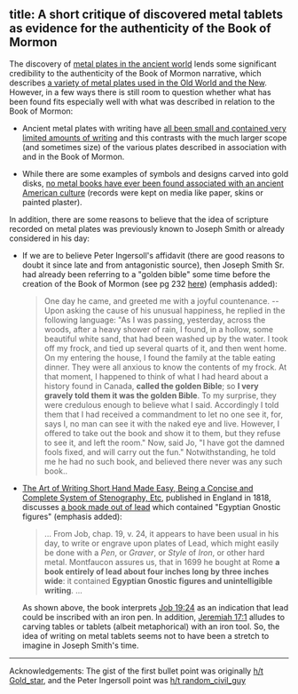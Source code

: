 title: A short critique of discovered metal tablets as evidence for the authenticity of the Book of Mormon
---

The discovery of [metal plates in the ancient world](https://en.wikipedia.org/wiki/Latter_Day_Saint_movement_and_engraved_metal_plates#Metal_plates_in_Mormon_studies) lends some significant credibility to the authenticity of the Book of Mormon narrative, which describes [a variety of metal plates used in the Old World and the New](https://en.wikipedia.org/wiki/Latter_Day_Saint_movement_and_engraved_metal_plates#Other_plates_referred_to_in_the_Book_of_Mormon).  However, in a few ways there is still room to question whether what has been found fits especially well with what was described in relation to the Book of Mormon:

* Ancient metal plates with writing have [all been small and contained very limited amounts of writing](https://en.wikipedia.org/wiki/Latter_Day_Saint_movement_and_engraved_metal_plates#Metal_plates_in_Mormon_studies) and this contrasts with the much larger scope (and sometimes size) of the various plates described in association with and in the Book of Mormon.

* While there are some examples of symbols and designs carved into gold disks, [no metal books have ever been found associated with an ancient American culture](https://www.deseretnews.com/article/705371752/Ancient-gold-plates-in-Mesoamerica.html) (records were kept on media like paper, skins or painted plaster).

In addition, there are some reasons to believe that the idea of scripture recorded on metal plates was previously known to Joseph Smith or already considered in his day:

* If we are to believe Peter Ingersoll's affidavit (there are good reasons to doubt it since late and from antagonistic source), then Joseph Smith Sr. had already been referring to a "golden bible" some time before the creation of the Book of Mormon (see pg 232 [here](http://www.solomonspalding.com/docs/1834howf.htm)) (emphasis added):

    > One day he came, and greeted me with a joyful countenance. -- Upon asking the cause of his unusual happiness, he replied in the following language: "As I was passing, yesterday, across the woods, after a heavy shower of rain, I found, in a hollow, some beautiful white sand, that had been washed up by the water. I took off my frock, and tied up several quarts of it, and then went home. On my entering the house, I found the family at the table eating dinner. They were all anxious to know the contents of my frock. At that moment, I happened to think of what I had heard about a history found in Canada, **called the golden Bible**; so **I very gravely told them it was the golden Bible**. To my surprise, they were credulous enough to believe what I said. Accordingly I told them that I had received a commandment to let no one see it, for, says I, no man can see it with the naked eye and live. However, I offered to take out the book and show it to them, but they refuse to see it, and left the room." Now, said Jo, "I have got the damned fools fixed, and will carry out the fun." Notwithstanding, he told me he had no such book, and believed there never was any such book..

* [The Art of Writing Short Hand Made Easy, Being a Concise and Complete System of Stenography, Etc](https://books.google.com/books?id=TC9dAAAAcAAJ&dq=%22metal+book%22&source=gbs_navlinks_s), published in England in 1818, discusses [a book made out of lead](https://books.google.com/books?id=TC9dAAAAcAAJ&pg=PA9&dq=%22metal+book%22&hl=en&sa=X&ved=0ahUKEwjXm-SQr6DcAhVPZKwKHd-6CiEQ6AEILzAB#v=onepage&q=%22book%20entirely%20of%20lead%22&f=false) which contained "Egyptian Gnostic figures" (emphasis added):

    > ... From Job, chap. 19, v. 24, it appears to have been usual in his day, to write or engrave upon plates of Lead, which might easily be done with a _Pen_, or _Graver_, or _Style_ of _Iron_, or other hard metal.  Montfaucon assures us, that in 1699 he bought at Rome **a book entirely of lead about four inches long by three inches wide**: it contained **Egyptian Gnostic figures and unintelligible writing**. ...

    As shown above, the book interprets [Job 19:24](http://biblehub.com/job/19-24.htm) as an indication that lead could be inscribed with an iron pen.  In addition, [Jeremiah 17:1](http://biblehub.com/jeremiah/17-1.htm) alludes to carving tables or tablets (albeit metaphorical) with an iron tool.  So, the idea of writing on metal tablets seems not to have been a stretch to imagine in Joseph Smith's time.

---

Acknowledgements: The gist of the first bullet point was originally [h/t Gold_star](https://www.reddit.com/r/exmormon/comments/74147g/metal_plates_before_joe_smith/dnunusz/), and the Peter Ingersoll point was [h/t random_civil_guy](https://www.reddit.com/r/exmormon/comments/74147g/metal_plates_before_joe_smith/dnuxefl/)
